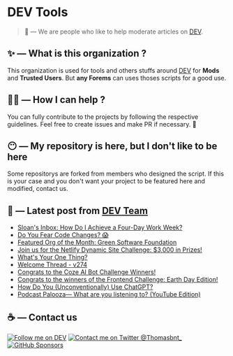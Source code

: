 # DEV Tools

> 🔧 — We are people who like to help moderate articles on [DEV](https://dev.to).

## ✨ — What is this organization ?

This organization is used for tools and others stuffs around [DEV](https://dev.to) for **Mods** and **Trusted Users**. But __any Forems__ can uses thoses scripts for a good use.


## 💪🏼 — How I can help ?

You can fully contribute to the projects by following the respective guidelines. Feel free to create issues and make PR if necessary. 🎉

## 😶 — My repository is here, but I don't like to be here

Some repositorys are forked from members who designed the script. If this is your case and you don't want your project to be featured here and modified, contact us.

## 📝 — Latest post from [DEV Team](https://dev.to/devteam)

<!-- BLOG-POST-LIST:START -->
- [Sloan&#39;s Inbox: How Do I Achieve a Four-Day Work Week?](https://dev.to/devteam/sloans-inbox-how-do-i-achieve-a-four-day-work-week-3jeo)
- [Do You Fear Code Changes? 😱](https://dev.to/devteam/do-you-fear-code-changes-210c)
- [Featured Org of the Month: Green Software Foundation](https://dev.to/devteam/featured-org-of-the-month-green-software-foundation-41a3)
- [Join us for the Netlify Dynamic Site Challenge: $3,000 in Prizes!](https://dev.to/devteam/join-us-for-the-netlify-dynamic-site-challenge-3000-in-prizes-3mfn)
- [What&#39;s Your One Thing?](https://dev.to/devteam/whats-your-one-thing-4g7f)
- [Welcome Thread - v274](https://dev.to/devteam/welcome-thread-v274-552d)
- [Congrats to the Coze AI Bot Challenge Winners!](https://dev.to/devteam/congrats-to-the-coze-ai-bot-challenge-winners-1n3l)
- [Congrats to the winners of the Frontend Challenge: Earth Day Edition!](https://dev.to/devteam/congrats-to-the-winners-of-the-frontend-challenge-earth-day-edition-4gd7)
- [How Do You &lpar;Unconventionally&rpar; Use ChatGPT?](https://dev.to/devteam/how-do-you-unconventionally-use-chatgpt-3c7g)
- [Podcast Palooza— What are you listening to? &lpar;YouTube Edition&rpar;](https://dev.to/devteam/podcast-palooza-what-are-you-listening-to-youtube-edition-3p9a)
<!-- BLOG-POST-LIST:END -->


## ☕ — Contact us

[![Follow me on DEV](https://img.shields.io/badge/dev.to-%2308090A.svg?&style=for-the-badge&logo=dev.to&logoColor=white&alt=devto)](https://dev.to/thomasbnt)
[![Contact me on Twitter @Thomasbnt_](https://img.shields.io/badge/Contact%20me%20on%20Twitter-%231DA1F2.svg?&style=for-the-badge&logo=twitter&logoColor=white&alt=twitter)](https://twitter.com/messages/1142357270-1142357270?text=Hello,%20I%20contact%20you%20from%20devtotools%20&recipient_id=1142357270) [![GitHub Sponsors](https://img.shields.io/badge/Sponsor%20me-%23EA54AE.svg?&style=for-the-badge&logo=github-sponsors&logoColor=white)](https://github.com/sponsors/thomasbnt)


